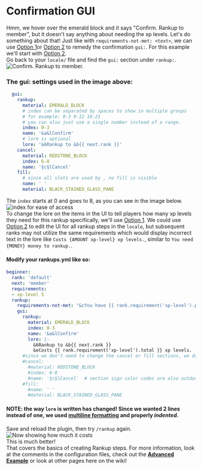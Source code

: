 # Confirmation GUI
Hmm, we hover over the emerald block and it says "Confirm. Rankup to member", but it doesn't say anything about needing the xp levels. Let's do something about that!
Just like with `requirements-not-met: <text>`, we can use [Option 1](../Basic-Configuration-Example/Wrong-message.md#option-1)or [Option 2](../Basic-Configuration-Example/Wrong-message.md#option-2) to remedy the confirmation `gui:`. For this example we'll start with [Option 2](../Basic-Configuration-Example/Wrong-message.md#option-2).  
Go back to your `locale/` file and find the `gui:` section under `rankup:`.  
![Confirm. Rankup to member.](https://i.imgur.com/US7layr.png)  
### The gui: settings used in the image above:
```yaml
  gui:
    rankup:
      material: EMERALD_BLOCK
      # index can be separated by spaces to show in multiple groups
      # for example: 0-3 9-12 18-21
      # you can also just use a single number instead of a range.
      index: 0-3
      name: '&a&lConfirm'
      # lore is optional
      lore: '&6Rankup to &b{{ next.rank }}'
    cancel:
      material: REDSTONE_BLOCK
      index: 6-8
      name: '§c§lCancel'
    fill:
      # since all slots are used by , no fill is visible
      name: ' '
      material: BLACK_STAINED_GLASS_PANE
```
The `index` starts at 0 and goes to 8, as you can see in the image below.  
![index for ease of access](https://i.imgur.com/ObvOjki.png)  
To change the lore on the items in the UI to tell players how many xp levels they need for this rankup specifically, we'll use [Option 1](../Basic-Configuration-Example/Wrong-message.md#option-1). We could use [Option 2](../Basic-Configuration-Example/Wrong-message.md#option-2) to edit the UI for all rankup steps in the `locale`, but subsequent ranks may not utilize the same requirements which would display incorrect text in the lore like `Costs {AMOUNT xp-level} xp levels.`, similar to `You need {MONEY} money to rankup.`.  
#### Modify your rankups.yml like so:  
```yaml
beginner:
  rank: 'default'
  next: 'member'
  requirements:
  - xp-level 5
  rankup:
    requirements-not-met: "&cYou have {{ rank.requirement('xp-level').progress }}, and need {{ rank.requirement('xp-level').total }} xp levels to rankup!"
    gui:
      rankup:
        material: EMERALD_BLOCK
        index: 0-3
        name: '&a&lConfirm'
        lore: |-
          &6Rankup to &b{{ next.rank }}
          &eCosts {{ rank.requirement('xp-level').total }} xp levels.
      #since we don't need to change the cancel or fill sections, we don't need them in the rankup.yml
      #cancel:
        #material: REDSTONE_BLOCK
        #index: 6-8
        #name: '§c§lCancel'  # section sign color codes are also outdated
      #fill:
        #name: ' '
        #material: BLACK_STAINED_GLASS_PANE
```  
#### **NOTE:** the way `lore` is written has changed! Since we wanted 2 lines instead of one, we used **[multiline formatting](../Core-Files/FAQ.md#how-do-i-write-multi-line-messages)** and properly _indented_.  
Save and reload the plugin, then try `/rankup` again.  
![Now showing how much it costs](https://i.imgur.com/Fao0ueo.png)  
This is much better!  
That covers the basics of creating Rankup steps. For more information, look at the comments in the configuration files, check out the **[Advanced Example](../Advanced-Configuration-Example/Back-to-basics.md)** or look at other pages here on the wiki!
